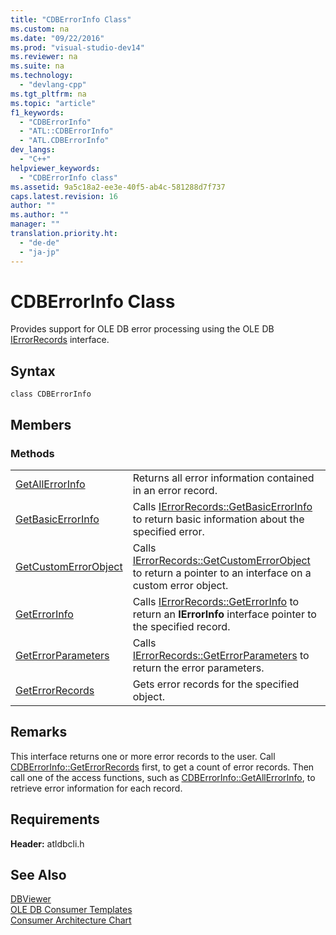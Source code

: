 ```yaml
---
title: "CDBErrorInfo Class"
ms.custom: na
ms.date: "09/22/2016"
ms.prod: "visual-studio-dev14"
ms.reviewer: na
ms.suite: na
ms.technology: 
  - "devlang-cpp"
ms.tgt_pltfrm: na
ms.topic: "article"
f1_keywords: 
  - "CDBErrorInfo"
  - "ATL::CDBErrorInfo"
  - "ATL.CDBErrorInfo"
dev_langs: 
  - "C++"
helpviewer_keywords: 
  - "CDBErrorInfo class"
ms.assetid: 9a5c18a2-ee3e-40f5-ab4c-581288d7f737
caps.latest.revision: 16
author: ""
ms.author: ""
manager: ""
translation.priority.ht: 
  - "de-de"
  - "ja-jp"
---
```

# CDBErrorInfo Class
Provides support for OLE DB error processing using the OLE DB [IErrorRecords](https://msdn.microsoft.com/en-us/library/ms718112.aspx) interface.  
  
## Syntax  
  
```  
class CDBErrorInfo  
```  
  
## Members  
  
### Methods  
  
|||  
|-|-|  
|[GetAllErrorInfo](../vs140/cdberrorinfo--getallerrorinfo.md)|Returns all error information contained in an error record.|  
|[GetBasicErrorInfo](../vs140/cdberrorinfo--getbasicerrorinfo.md)|Calls [IErrorRecords::GetBasicErrorInfo](https://msdn.microsoft.com/en-us/library/ms723907.aspx) to return basic information about the specified error.|  
|[GetCustomErrorObject](../vs140/cdberrorinfo--getcustomerrorobject.md)|Calls [IErrorRecords::GetCustomErrorObject](https://msdn.microsoft.com/en-us/library/ms725417.aspx) to return a pointer to an interface on a custom error object.|  
|[GetErrorInfo](../vs140/cdberrorinfo--geterrorinfo.md)|Calls [IErrorRecords::GetErrorInfo](https://msdn.microsoft.com/en-us/library/ms711230.aspx) to return an **IErrorInfo** interface pointer to the specified record.|  
|[GetErrorParameters](../vs140/cdberrorinfo--geterrorparameters.md)|Calls [IErrorRecords::GetErrorParameters](https://msdn.microsoft.com/en-us/library/ms715793.aspx) to return the error parameters.|  
|[GetErrorRecords](../vs140/cdberrorinfo--geterrorrecords.md)|Gets error records for the specified object.|  
  
## Remarks  
 This interface returns one or more error records to the user. Call [CDBErrorInfo::GetErrorRecords](../vs140/cdberrorinfo--geterrorrecords.md) first, to get a count of error records. Then call one of the access functions, such as [CDBErrorInfo::GetAllErrorInfo](../vs140/cdberrorinfo--getallerrorinfo.md), to retrieve error information for each record.  
  
## Requirements  
 **Header:** atldbcli.h  
  
## See Also  
 [DBViewer](../vs140/visual-c---samples.md)   
 [OLE DB Consumer Templates](../vs140/ole-db-consumer-templates--c---.md)   
 [Consumer Architecture Chart](../vs140/ole-db-consumer-templates-reference.md)